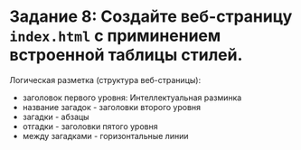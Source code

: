 # Задание 8: Создайте веб-страницу `index.html` с приминением встроенной таблицы стилей.
Логическая разметка (структура веб-страницы):
- заголовок первого уровня: Интеллектуальная разминка
- название загадок - заголовки второго уровня
- загадки - абзацы
- отгадки - заголовки пятого уровня
- между загадками - горизонтальные линии